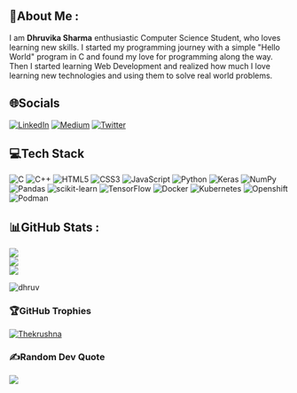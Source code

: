 ## 💫About Me :

I am <strong>Dhruvika Sharma</strong> enthusiastic Computer Science Student, who loves learning new skills. I started my programming journey with a simple "Hello World" program in C and found my love for programming along the way. Then I started learning Web Development and realized how much I love learning new technologies and using them to solve real world problems.

## 🌐Socials
[![LinkedIn](https://img.shields.io/badge/LinkedIn-%230077B5.svg?logo=linkedin&logoColor=white)](https://linkedin.com/in/https://www.linkedin.com/in/dhruvika-sharma15/) [![Medium](https://img.shields.io/badge/Medium-12100E?logo=medium&logoColor=white)](https://medium.com/@https://medium.com/@dhruvikasharma20) [![Twitter](https://img.shields.io/badge/Twitter-%231DA1F2.svg?logo=Twitter&logoColor=white)](https://twitter.com/@Dhruvik58858488) 

## 💻Tech Stack
![C](https://img.shields.io/badge/c-%2300599C.svg?style=for-the-badge&logo=c&logoColor=white) ![C++](https://img.shields.io/badge/c++-%2300599C.svg?style=for-the-badge&logo=c%2B%2B&logoColor=white) ![HTML5](https://img.shields.io/badge/html5-%23E34F26.svg?style=for-the-badge&logo=html5&logoColor=white) ![CSS3](https://img.shields.io/badge/css3-%231572B6.svg?style=for-the-badge&logo=css3&logoColor=white) ![JavaScript](https://img.shields.io/badge/javascript-%23323330.svg?style=for-the-badge&logo=javascript&logoColor=%23F7DF1E) ![Python](https://img.shields.io/badge/python-3670A0?style=for-the-badge&logo=python&logoColor=ffdd54) ![Keras](https://img.shields.io/badge/Keras-%23D00000.svg?style=for-the-badge&logo=Keras&logoColor=white) ![NumPy](https://img.shields.io/badge/numpy-%23013243.svg?style=for-the-badge&logo=numpy&logoColor=white) ![Pandas](https://img.shields.io/badge/pandas-%23150458.svg?style=for-the-badge&logo=pandas&logoColor=white) ![scikit-learn](https://img.shields.io/badge/scikit--learn-%23F7931E.svg?style=for-the-badge&logo=scikit-learn&logoColor=white) ![TensorFlow](https://img.shields.io/badge/TensorFlow-%23FF6F00.svg?style=for-the-badge&logo=TensorFlow&logoColor=white) ![Docker](https://img.shields.io/badge/docker-%230db7ed.svg?style=for-the-badge&logo=docker&logoColor=white) ![Kubernetes](https://img.shields.io/badge/kubernetes-%23326ce5.svg?style=for-the-badge&logo=kubernetes&logoColor=white)  ![Openshift](https://img.shields.io/badge/Openshift-%23D00000.svg?style=for-the-badge&logo=Openshift&logoColor=white) ![Podman](https://img.shields.io/badge/podman-%23326ce5.svg?style=for-the-badge&logo=podman&logoColor=11dd50)

## 📊GitHub Stats :
![](https://github-readme-stats.vercel.app/api?username=dhruvika15&theme=yeblu&hide_border=false&include_all_commits=true&count_private=true)<br/>
![](https://github-readme-streak-stats.herokuapp.com/?user=dhruvika15&theme=yeblu&hide_border=false)<br/>
![](https://github-readme-stats.vercel.app/api/top-langs/?username=dhruvika15&theme=yeblu&hide_border=false&include_all_commits=true&count_private=true&layout=compact)

<div>
<p align="left"> <img src="https://komarev.com/ghpvc/?username=dhruvika15&label=Profile%20views&color=3449eb&style=flat" alt="dhruv" /> </p>
</div>

### 🏆GitHub Trophies
<p align="left"> <a href="https://github.com/ryo-ma/github-profile-trophy"><img src="https://github-profile-trophy.vercel.app/?username=dhruvika15&no-frame=true&row=1&column=7&theme=juicyfresh&no-frame=false&no-bg=false&margin-w=10" alt="Thekrushna" /></a> </p>



### ✍️Random Dev Quote
![](https://quotes-github-readme.vercel.app/api?theme=gruvbox)



<!--
**dhruvika15/dhruvika15** is a ✨ _special_ ✨ repository because its `README.md` (this file) appears on your GitHub profile.

Here are some ideas to get you started:

- 🔭 I’m currently working on ...
- 🌱 I’m currently learning ...
- 👯 I’m looking to collaborate on ...
- 🤔 I’m looking for help with ...
- 💬 Ask me about ...
- 📫 How to reach me: ...
- 😄 Pronouns: ...
- ⚡ Fun fact: ...
-->
